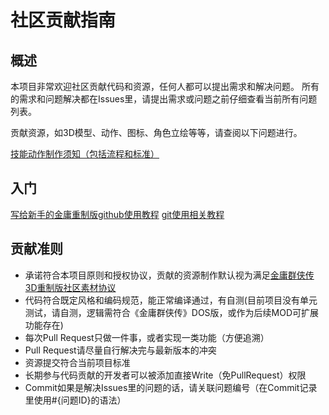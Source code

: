 # 社区贡献指南

## 概述

本项目非常欢迎社区贡献代码和资源，任何人都可以提出需求和解决问题。
所有的需求和问题解决都在Issues里，请提出需求或问题之前仔细查看当前所有问题列表。

贡献资源，如3D模型、动作、图标、角色立绘等等，请查阅以下问题进行。

[技能动作制作须知（包括流程和标准）](https://github.com/jynew/jynew/wiki/4.3%E4%BA%BA%E7%89%A9%E5%8A%A8%E4%BD%9C%E5%88%B6%E4%BD%9C%E6%A0%87%E5%87%86)


## 入门

[写给新手的金庸重制版github使用教程](https://github.com/jynew/jynew/wiki/%E5%86%99%E7%BB%99%E6%96%B0%E6%89%8B%E7%9A%84%E9%87%91%E5%BA%B8%E9%87%8D%E5%88%B6%E7%89%88github%E4%BD%BF%E7%94%A8%E6%95%99%E7%A8%8B)
[git使用相关教程](https://github.com/jynew/jynew/wiki/1.6Git%E6%8B%89%E5%8F%96%EF%BC%8C%E6%8F%90%E4%BA%A4%EF%BC%8C%E6%8E%A8%E9%80%81%E6%95%99%E7%A8%8B)


## 贡献准则

- 承诺符合本项目原则和授权协议，贡献的资源制作默认视为满足[金庸群侠传3D重制版社区素材协议](https://github.com/jynew/jynew/tree/main/COMMUNITY_LICENSE_FOR_JYX2)
- 代码符合既定风格和编码规范，能正常编译通过，有自测(目前项目没有单元测试，请自测，逻辑需符合《金庸群侠传》DOS版，或作为后续MOD可扩展功能存在)
- 每次Pull Request只做一件事，或者实现一类功能（方便追溯）
- Pull Request请尽量自行解决完与最新版本的冲突
- 资源提交符合当前项目标准
- 长期参与代码贡献的开发者可以被添加直接Write（免PullRequest）权限
- Commit如果是解决Issues里的问题的话，请关联问题编号（在Commit记录里使用#{问题ID}的语法）
